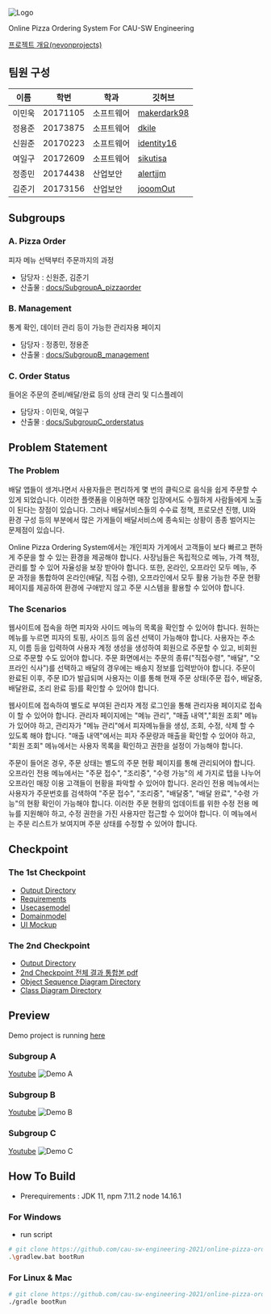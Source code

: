 ![Logo](./images/logo.png)

Online Pizza Ordering System For CAU-SW Engineering

[프로젝트 개요(nevonprojects)](https://nevonprojects.com/online-pizza-ordering-system/)

## 팀원 구성

| 이름   | 학번     | 학과       | 깃허브                                        |
| ------ | -------- | ---------- | --------------------------------------------- |
| 이민욱 | 20171105 | 소프트웨어 | [makerdark98](https://github.com/makerdark98) |
| 정용준 | 20173875 | 소프트웨어 | [dkile](https://github.com/dkile)             |
| 신원준 | 20170223 | 소프트웨어 | [identity16](https://github.com/identity16)   |
| 여일구 | 20172609 | 소프트웨어 | [sikutisa](https://github.com/sikutisa)       |
| 정종민 | 20174438 | 산업보안   | [alertjjm](https://github.com/alertjjm)       |
| 김준기 | 20173156 | 산업보안   | [jooomOut](https://github.com/jooomOut)       |

## Subgroups

### A. Pizza Order
피자 메뉴 선택부터 주문까지의 과정

- 담당자 : 신원준, 김준기
- 산출물 : [docs/SubgroupA_pizzaorder](https://github.com/cau-sw-engineering-2021/online-pizza-ordering-system/tree/master/docs/SubgroupA_pizzaorder)

### B. Management
통계 확인, 데이터 관리 등이 가능한 관리자용 페이지

- 담당자 : 정종민, 정용준
- 산출물 : [docs/SubgroupB_management](https://github.com/cau-sw-engineering-2021/online-pizza-ordering-system/tree/master/docs/SubgroupB_management)

### C. Order Status
들어온 주문의 준비/배달/완료 등의 상태 관리 및 디스플레이

- 담당자 : 이민욱, 여일구
- 산출물 : [docs/SubgroupC_orderstatus](https://github.com/cau-sw-engineering-2021/online-pizza-ordering-system/tree/master/docs/SubgroupC_orderstatus)


## Problem Statement

### The Problem

배달 앱들이 생겨나면서 사용자들은 편리하게 몇 번의 클릭으로 음식을 쉽게 주문할 수 있게 되었습니다. 이러한 플랫폼을 이용하면 매장 입장에서도 수월하게 사람들에게 노출이 된다는 장점이 있습니다. 그러나 배달서비스들의 수수료 정책, 프로모션 진행, UI와 환경 구성 등의 부분에서 많은 가게들이 배달서비스에 종속되는 상황이 종종 벌어지는 문제점이 있습니다.

Online Pizza Ordering System에서는 개인피자 가게에서 고객들이 보다 빠르고 편하게 주문을 할 수 있는 환경을 제공해야 합니다. 사장님들은 독립적으로 메뉴, 가격 책정, 관리를 할 수 있어 자율성을 보장 받아야 합니다. 또한, 온라인, 오프라인 모두 메뉴, 주문 과정을 통합하여 온라인(배달, 직접 수령), 오프라인에서 모두 활용 가능한 주문 현황 페이지를 제공하여 환경에 구애받지 않고 주문 시스템을 활용할 수 있어야 합니다.

### The Scenarios

웹사이트에 접속을 하면 피자와 사이드 메뉴의 목록을 확인할 수 있어야 합니다. 원하는 메뉴를 누르면 피자의 토핑, 사이즈 등의 옵션 선택이 가능해야 합니다. 사용자는 주소지, 이름 등을 입력하여 사용자 계정 생성을 생성하여 회원으로 주문할 수 있고, 비회원으로 주문할 수도 있어야 합니다. 주문 화면에서는 주문의 종류("직접수령", "배달", "오프라인 식사")를 선택하고 배달의 경우에는 배송지 정보를 입력받아야 합니다. 주문이 완료된 이후, 주문 ID가 발급되며 사용자는 이를 통해 현재 주문 상태(주문 접수, 배달중, 배달완료, 조리 완료 등)를 확인할 수 있어야 합니다.

웹사이트에 접속하여 별도로 부여된 관리자 계정 로그인을 통해 관리자용 페이지로 접속이 할 수 있어야 합니다. 관리자 페이지에는 "메뉴 관리", "매출 내역","회원 조회" 메뉴가 있어야 하고, 관리자가 "메뉴 관리"에서 피자메뉴들을 생성, 조회, 수정, 삭제 할 수 있도록 해야 합니다. "매출 내역"에서는 피자 주문량과 매출을 확인할 수 있어야 하고, "회원 조회" 메뉴에서는 사용자 목록을 확인하고 권한을 설정이 가능해야 합니다.

주문이 들어온 경우, 주문 상태는 별도의 주문 현황 페이지를 통해 관리되어야 합니다. 오프라인 전용 메뉴에서는 "주문 접수", "조리중", "수령 가능"의 세 가지로 탭을 나누어 오프라인 매장 이용 고객들이 현황을 파악할 수 있어야 합니다. 온라인 전용 메뉴에서는 사용자가 주문번호를 검색하여 "주문 접수", "조리중", "배달중", "배달 완료", "수령 가능"의 현황 확인이 가능해야 합니다. 이러한 주문 현황의 업데이트를 위한 수정 전용 메뉴를 지원해야 하고, 수정 권한을 가진 사용자만 접근할 수 있어야 합니다. 이 메뉴에서는 주문 리스트가 보여지며 주문 상태를 수정할 수 있어야 합니다.

## Checkpoint
### The 1st Checkpoint

- [Output Directory](https://github.com/cau-sw-engineering-2021/online-pizza-ordering-system/tree/master/docs/The1stCheckpointOutput)
- [Requirements](https://github.com/cau-sw-engineering-2021/online-pizza-ordering-system/blob/master/docs/The1stCheckpointOutput/Requirements.pdf)
- [Usecasemodel](https://github.com/cau-sw-engineering-2021/online-pizza-ordering-system/blob/master/docs/The1stCheckpointOutput/Usecasemodel.pdf)
- [Domainmodel](https://github.com/cau-sw-engineering-2021/online-pizza-ordering-system/blob/master/docs/The1stCheckpointOutput/Domainmodel.pdf)
- [UI Mockup](https://github.com/cau-sw-engineering-2021/online-pizza-ordering-system/blob/master/docs/The1stCheckpointOutput/UI%20mockup.pdf)

### The 2nd Checkpoint

- [Output Directory](https://github.com/cau-sw-engineering-2021/online-pizza-ordering-system/tree/master/docs/The2ndCheckpointOutput)
- [2nd Checkpoint 전체 결과 통합본 pdf](https://github.com/cau-sw-engineering-2021/online-pizza-ordering-system/blob/master/docs/The2ndCheckpointOutput/The2ndCheckpoint.pdf)
- [Object Sequence Diagram Directory](https://github.com/cau-sw-engineering-2021/online-pizza-ordering-system/tree/master/docs/The2ndCheckpointOutput/ObjectSequenceDiagram)
- [Class Diagram Directory](https://github.com/cau-sw-engineering-2021/online-pizza-ordering-system/tree/master/docs/The2ndCheckpointOutput/ClassDiagram)


## Preview
Demo project is running [here](https://lmu.makerdark98.dev/pizza)

### Subgroup A
[Youtube](https://youtu.be/XLGGKRKrsR8)
![Demo A](./images/demo-A.png)

### Subgroup B
[Youtube](https://youtu.be/RE4GfXnekZY)
![Demo B](./images/demo-B.png)

### Subgroup C
[Youtube](https://youtu.be/RCOiV206bWo)
![Demo C](./images/demo-C.png)


## How To Build
* Prerequirements : JDK 11, npm 7.11.2 node 14.16.1

### For Windows
* run script
```bash
# git clone https://github.com/cau-sw-engineering-2021/online-pizza-ordering-system.git && cd online-pizza-ordering-system;
.\gradlew.bat bootRun
```

### For Linux & Mac
```bash
# git clone https://github.com/cau-sw-engineering-2021/online-pizza-ordering-system.git && cd online-pizza-ordering-system;
./gradle bootRun
```

